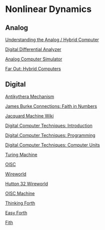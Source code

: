 # Nonlinear Dynamics

## Analog

[Understanding the Analog / Hybrid Computer](https://www.youtube.com/watch?v=Ys7v7lnLgbM)

[Digital Differential Analyzer](https://en.wikipedia.org/wiki/Digital_differential_analyzer)

[Analog Computer Simulator](https://colab.research.google.com/drive/1VQTNGLuBzGDs8XBkbdXCfjCTRChieywx?usp=sharing)

[Far Out: Hybrid Computers](https://www.youtube.com/watch?v=njp0ABKwrXA)

## Digital

<a href="https://www.youtube.com/watch?v=qqlJ50zDgeA">Antikythera Mechanism</a>

<a href="https://www.youtube.com/watch?v=z6yL0_sDnX0">James Burke Connections: Faith in Numbers</a>

<a href="https://en.wikipedia.org/wiki/Jacquard_machine">Jacquard Machine Wiki</a>

<a href="https://techchannel.att.com/play-video.cfm/2012/8/22/AT&T-Archives-Digital-Computer-Techniques">Digital Computer Techniques: Introduction
</a>

<a href="https://techchannel.att.com/playvideo/2012/11/19/AT&T-Archives-Digital-Computer-Techniques-Programming">Digital Computer Techniques: Programming</a>

<a href="https://techchannel.att.com/play-video.cfm/2012/11/21/at&t-archives-digital-computer-techniques-computer-units">Digital Computer Techniques: Computer Units</a>

<a href="https://www.youtube.com/watch?v=E3keLeMwfHY">Turing Machine</a>

<a href="https://docs.google.com/presentation/d/18MdBrNyvkrDmge6TshkISkdTC8iUrcNRomAbgyW7ylg/edit?usp=sharing">OISC</a>

<a href="https://en.wikipedia.org/wiki/Wireworld">Wireworld</a>

<a href="https://github.com/FredericaBernkastel/Hutton32-Computer">Hutton 32 Wireworld</a>

[OISC Machine](https://mpcrlab.github.io/oisc-js/)

[Thinking Forth ](http://thinking-forth.sourceforge.net/)

<a href="https://skilldrick.github.io/easyforth/">Easy Forth</a>

<a href="https://mishaklopukh.github.io/fithlang/">Fith</a>
